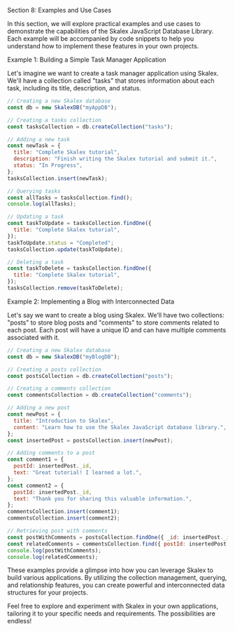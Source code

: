 Section 8: Examples and Use Cases

In this section, we will explore practical examples and use cases to demonstrate the capabilities of the Skalex JavaScript Database Library. Each example will be accompanied by code snippets to help you understand how to implement these features in your own projects.

Example 1: Building a Simple Task Manager Application

Let's imagine we want to create a task manager application using Skalex. We'll have a collection called "tasks" that stores information about each task, including its title, description, and status.

```javascript
// Creating a new Skalex database
const db = new SkalexDB("myAppDB");

// Creating a tasks collection
const tasksCollection = db.createCollection("tasks");

// Adding a new task
const newTask = {
  title: "Complete Skalex tutorial",
  description: "Finish writing the Skalex tutorial and submit it.",
  status: "In Progress",
};
tasksCollection.insert(newTask);

// Querying tasks
const allTasks = tasksCollection.find();
console.log(allTasks);

// Updating a task
const taskToUpdate = tasksCollection.findOne({
  title: "Complete Skalex tutorial",
});
taskToUpdate.status = "Completed";
tasksCollection.update(taskToUpdate);

// Deleting a task
const taskToDelete = tasksCollection.findOne({
  title: "Complete Skalex tutorial",
});
tasksCollection.remove(taskToDelete);
```

Example 2: Implementing a Blog with Interconnected Data

Let's say we want to create a blog using Skalex. We'll have two collections: "posts" to store blog posts and "comments" to store comments related to each post. Each post will have a unique ID and can have multiple comments associated with it.

```javascript
// Creating a new Skalex database
const db = new SkalexDB("myBlogDB");

// Creating a posts collection
const postsCollection = db.createCollection("posts");

// Creating a comments collection
const commentsCollection = db.createCollection("comments");

// Adding a new post
const newPost = {
  title: "Introduction to Skalex",
  content: "Learn how to use the Skalex JavaScript database library.",
};
const insertedPost = postsCollection.insert(newPost);

// Adding comments to a post
const comment1 = {
  postId: insertedPost._id,
  text: "Great tutorial! I learned a lot.",
};
const comment2 = {
  postId: insertedPost._id,
  text: "Thank you for sharing this valuable information.",
};
commentsCollection.insert(comment1);
commentsCollection.insert(comment2);

// Retrieving post with comments
const postWithComments = postsCollection.findOne({ _id: insertedPost._id });
const relatedComments = commentsCollection.find({ postId: insertedPost._id });
console.log(postWithComments);
console.log(relatedComments);
```

These examples provide a glimpse into how you can leverage Skalex to build various applications. By utilizing the collection management, querying, and relationship features, you can create powerful and interconnected data structures for your projects.

Feel free to explore and experiment with Skalex in your own applications, tailoring it to your specific needs and requirements. The possibilities are endless!
